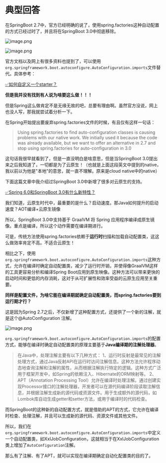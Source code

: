 # 典型回答

在SpringBoot 2.7中，官方已经明确的说了，使用spring.factories这种自动配置的方式已经过时了，并且将在SpringBoot 3.0中彻底移除。

![image.png](https://cdn.nlark.com/yuque/0/2024/png/5378072/1708752644884-43731084-6c6b-4bdc-8090-4182c4e239cc.png#averageHue=%23e4c698&clientId=u2c76b1f8-4bd8-4&from=paste&height=763&id=uc6e928d7&originHeight=763&originWidth=1901&originalType=binary&ratio=1&rotation=0&showTitle=false&size=177300&status=done&style=none&taskId=u528b65a7-6d2c-46ba-b691-7bc0725efea&title=&width=1901)

![image.png](https://cdn.nlark.com/yuque/0/2024/png/5378072/1708752609452-32240507-454f-459d-8f8d-6f441ed78858.png#averageHue=%23ecd0a4&clientId=u2c76b1f8-4bd8-4&from=paste&height=628&id=u990d9441&originHeight=628&originWidth=1655&originalType=binary&ratio=1&rotation=0&showTitle=false&size=109547&status=done&style=none&taskId=u31b90346-9db3-4c29-955a-1b36082394b&title=&width=1655)


官方文档以及网上有很多资料也提到了，可以使用`org.springframework.boot.autoconfigure.AutoConfiguration.imports`文件替代。具体参考：

[✅如何自定义一个starter？](https://www.yuque.com/hollis666/fo22bm/sn0vo662fz3r7aux?view=doc_embed)

**但是我并没有找到有人说为啥要这么做！！！**

但是Spring这么做肯定不是无缘无故的吧，总要有理由啊。虽然官方没说，网上也没人写，那我就尝试着分析一下。

在Spring开始提出要废弃spring.factories文件的时候，有且仅有这样一句话：

> Using spring.factories to find auto-configuration classes is causing problems with our native work. We initially used it because the code was already available, but we want to offer an alternative in 2.7 and stop using spring.factories for auto-configuration in 3.0


这句话我很早就看到了，但是一直没明白是啥意思，但是当SpringBoot 3.0提出来之后我知道了，一切都是为了云原生！（也就是上面这段英文中提到的native，我以前以为他是"本地"的意思，就一直不理解。原来是cloud native中的native）

下面这篇文章中我介绍过SpringBoot 3.0中新增了很多对云原生的支持。

[✅Spring 6.0和SpringBoot 3.0有什么新特性？](https://www.yuque.com/hollis666/fo22bm/gvwpq6q0h4ixd9g1?view=doc_embed)

我们知道，云原生时代中，最重要的是什么？启动速度。那Java如何提升的启动速度？AOT编译+云原生镜像

所以，SpringBoot 3.0中支持基于 GraalVM 将 Spring 应用程序编译成原生镜像。重点是编译，所以这个动作需要在编译期进行。

可是，传统方法使用spring.factories依赖于**运行时**扫描和加载自动配置类，这这么做效率肯定不高。不适合云原生！

相比之下，使用`org.springframework.boot.autoconfigure.AutoConfiguration.imports`这种方式，允许在编译时确定自动配置类，减少了运行时开销，并使得像GraalVM这样的工具更容易分析和编译Spring Boot应用到原生映像。这种方法可以带来更快的启动时间和更低的内存消耗，这对于从可扩展性和效率受益的云原生应用至关重要。

**同样是配置文件，为啥它能在编译期就确定自动配置类，而spring.factories要到运行期才行？**

这是因为Spring 2.7之后，不仅新增了这种配置方式，还提供了一个新的注解，就是这个@AutoConfiguration 注解。

![image.png](https://cdn.nlark.com/yuque/0/2024/png/5378072/1708754895534-1c7558a5-c914-4d5f-8fdd-a6aa34a4f42b.png#averageHue=%23f1f0f0&clientId=u2c76b1f8-4bd8-4&from=paste&height=804&id=u78c8e46d&originHeight=804&originWidth=1530&originalType=binary&ratio=1&rotation=0&showTitle=false&size=102414&status=done&style=none&taskId=u5bad2607-652a-4564-8a93-877c99983fc&title=&width=1530)


`org.springframework.boot.autoconfigure.AutoConfiguration.imports`的配置方式，能够在编译时确定自动配置类的原理主要基于**Java编译期的注解处理器**。

> 在Java中，处理注解主要有以下几种方式：
> 1、运行时反射是最常见的注解处理方式，通过Java反射API在运行时访问注解信息。这种方法允许程序动态地查询注解和注解的属性，从而根据注解执行特定的逻辑。这种方式广泛用于框架开发中，如Spring的依赖注入、Hibernate的ORM映射等。
> 2、APT（Annotation Processing Tool）允许在编译时处理注解。通过创建实现Processor接口的注解处理器，开发者可以在源代码编译阶段读取注解信息，并根据注解生成新的源代码或资源文件。用于生成额外的源代码，如Lombok库自动生成getter和setter方法，或用于编译时的代码检查。


而SpringBoot的这种新的自动配置方式，就是借助的APT的方式，它允许在编译时检查、处理注解，并且可以生成新的源代码、资源文件或其他文件。

所以，我们在`org.springframework.boot.autoconfigure.AutoConfiguration.imports`中定义一个自动配置类，如XxlJobConfiguration，这就相当于在XxlJobConfiguration类上增加了`AutoConfiguration`注解。

那么有了注解、有了APT，就可以实现在编译期确定自动化配置类的目的了。




